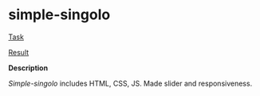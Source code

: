 # simple-singolo

[Task](https://github.com/rolling-scopes-school/tasks/blob/master/tasks/stage-0/simple-singolo.md)

[Result](https://ebces.github.io/simple-singolo/)

**Description**

*Simple-singolo* includes HTML, CSS, JS. Made slider and responsiveness.